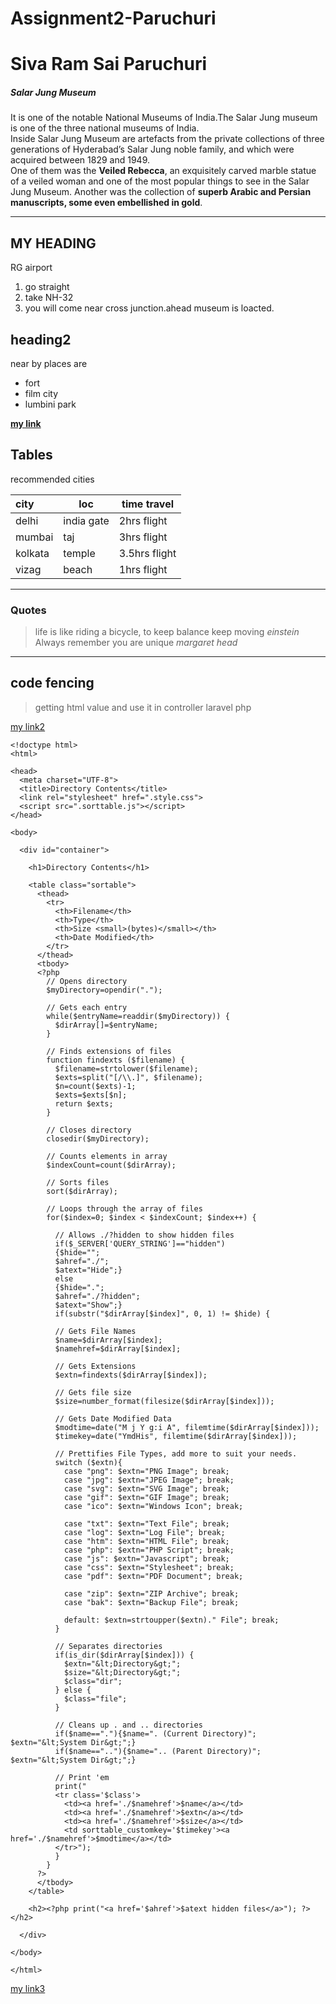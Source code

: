 # Assignment2-Paruchuri

# Siva Ram Sai Paruchuri
##### Salar Jung Museum

It is one of the notable National Museums of India.The Salar Jung museum is one of the three national museums of India. <br>Inside Salar Jung Museum are artefacts from the private collections of three generations of Hyderabad’s Salar Jung noble family, and which were acquired between 1829 and 1949.<br>One of them was the **Veiled Rebecca**, an exquisitely carved marble statue of a veiled woman and one of the most popular things to see in the Salar Jung Museum. Another was the collection of **superb Arabic and Persian manuscripts, some even embellished in gold**.

---

## MY HEADING
RG airport
1. go straight
2. take NH-32
3. you will come near cross junction.ahead museum is loacted.

## heading2
near by places are
* fort
* film city
* lumbini park

**[my link](https://github.com/SRS-P/Assignment2-Paruchuri/blob/main/AboutMe.md)**


## Tables

recommended cities

| city | loc  | time travel |
| :--- |  --- | ---         |
|delhi | india gate| 2hrs flight|
|mumbai | taj| 3hrs flight|
|kolkata | temple| 3.5hrs flight|
|vizag | beach| 1hrs flight|



---
### Quotes
> life is like riding a bicycle, to keep balance keep moving *einstein*
> Always remember you are unique *margaret head*

---
## code fencing

> getting html value and use it in controller laravel php

[my link2](https://stackoverflow.com/questions/73643755/getting-html-value-and-use-it-in-controller-laravel-php)

```
<!doctype html>
<html>

<head>
  <meta charset="UTF-8">
  <title>Directory Contents</title>
  <link rel="stylesheet" href=".style.css">
  <script src=".sorttable.js"></script>
</head>

<body>

  <div id="container">
  
    <h1>Directory Contents</h1>
    
    <table class="sortable">
      <thead>
        <tr>
          <th>Filename</th>
          <th>Type</th>
          <th>Size <small>(bytes)</small></th>
          <th>Date Modified</th>
        </tr>
      </thead>
      <tbody>
      <?php
        // Opens directory
        $myDirectory=opendir(".");
        
        // Gets each entry
        while($entryName=readdir($myDirectory)) {
          $dirArray[]=$entryName;
        }
        
        // Finds extensions of files
        function findexts ($filename) {
          $filename=strtolower($filename);
          $exts=split("[/\\.]", $filename);
          $n=count($exts)-1;
          $exts=$exts[$n];
          return $exts;
        }
        
        // Closes directory
        closedir($myDirectory);
        
        // Counts elements in array
        $indexCount=count($dirArray);
        
        // Sorts files
        sort($dirArray);
        
        // Loops through the array of files
        for($index=0; $index < $indexCount; $index++) {
        
          // Allows ./?hidden to show hidden files
          if($_SERVER['QUERY_STRING']=="hidden")
          {$hide="";
          $ahref="./";
          $atext="Hide";}
          else
          {$hide=".";
          $ahref="./?hidden";
          $atext="Show";}
          if(substr("$dirArray[$index]", 0, 1) != $hide) {
          
          // Gets File Names
          $name=$dirArray[$index];
          $namehref=$dirArray[$index];
          
          // Gets Extensions 
          $extn=findexts($dirArray[$index]); 
          
          // Gets file size 
          $size=number_format(filesize($dirArray[$index]));
          
          // Gets Date Modified Data
          $modtime=date("M j Y g:i A", filemtime($dirArray[$index]));
          $timekey=date("YmdHis", filemtime($dirArray[$index]));
          
          // Prettifies File Types, add more to suit your needs.
          switch ($extn){
            case "png": $extn="PNG Image"; break;
            case "jpg": $extn="JPEG Image"; break;
            case "svg": $extn="SVG Image"; break;
            case "gif": $extn="GIF Image"; break;
            case "ico": $extn="Windows Icon"; break;
            
            case "txt": $extn="Text File"; break;
            case "log": $extn="Log File"; break;
            case "htm": $extn="HTML File"; break;
            case "php": $extn="PHP Script"; break;
            case "js": $extn="Javascript"; break;
            case "css": $extn="Stylesheet"; break;
            case "pdf": $extn="PDF Document"; break;
            
            case "zip": $extn="ZIP Archive"; break;
            case "bak": $extn="Backup File"; break;
            
            default: $extn=strtoupper($extn)." File"; break;
          }
          
          // Separates directories
          if(is_dir($dirArray[$index])) {
            $extn="&lt;Directory&gt;"; 
            $size="&lt;Directory&gt;"; 
            $class="dir";
          } else {
            $class="file";
          }
          
          // Cleans up . and .. directories 
          if($name=="."){$name=". (Current Directory)"; $extn="&lt;System Dir&gt;";}
          if($name==".."){$name=".. (Parent Directory)"; $extn="&lt;System Dir&gt;";}
          
          // Print 'em
          print("
          <tr class='$class'>
            <td><a href='./$namehref'>$name</a></td>
            <td><a href='./$namehref'>$extn</a></td>
            <td><a href='./$namehref'>$size</a></td>
            <td sorttable_customkey='$timekey'><a href='./$namehref'>$modtime</a></td>
          </tr>");
          }
        }
      ?>
      </tbody>
    </table>
  
    <h2><?php print("<a href='$ahref'>$atext hidden files</a>"); ?></h2>
    
  </div>
  
</body>

</html>
```
[my link3](https://css-tricks.com/snippets/php/display-styled-directory-contents/)